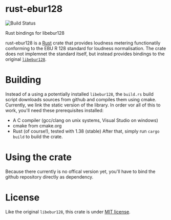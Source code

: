 # rust-ebur128
![Build Status](https://api.travis-ci.org/upachler/rust-ebur128.svg?branch=master)

Rust bindings for libebur128

rust-ebur128 is a [Rust](https://rust-lang.org) crate that provides loudness metering functionatily conforming to the EBU R 128 standard for loudness normalisation. 
The crate does not implemnet the standard itself, but instead provides bindings to the original [`libebur128`](https://github.com/jiixyj/libebur128).

# Building
Instead of a using a potentially installed `libebur128`, the `build.rs` build script downloads sources from github and compiles them using cmake. Currently, we link the static version of the library.
In order vor all of this to work, you'll need these prerequisites installed:
 * A C compiler (gcc/clang on unix systems, Visual Studio on windows)
 * cmake from cmake.org
 * Rust (of course!), tested with 1.38 (stable)
After that, simply run `cargo build` to build the crate.

# Using the crate
Because there currently is no offical version yet, you'll have to bind the github repository directly as dependency.
 
# License
Like the original `libebur128`, this crate is under [MIT license](https://opensource.org/licenses/MIT).

